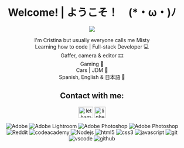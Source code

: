 <h1 align= "center"><b>Welcome! | ようこそ！　(*・ω・)ﾉ</b></h1>
<div align="center">
    <img src="https://media4.giphy.com/media/Uz4cDaGXPxeuY/giphy.gif?cid=790b7611feb672032e89ffa986e09a372ad1b6e352e6d293&rid=giphy.gif&ct=g">
</div>
<div>
    <p align= "center">I'm Cristina but usually everyone calls me Misty<br>
    Learning how to code | Full-stack Developer 💻<br>
    Gaffer, camera & editor ​🎞️<br>
    Gaming 👾​<br>
    Cars | JDM 🔰​<br>
    Spanish, English & 日本語 💬
    ​</p>
</div>
<div align="center">
    <h2>Contact with me:</h2>
    <a href="https://instagram.com/mistymidnightss" target="blank"><img align="center" src="https://raw.githubusercontent.com/rahuldkjain/github-profile-readme-generator/master/src/images/icons/Social/instagram.svg" alt="lethamburn" height="30" width="40" /></a>
    <a href="https://www.linkedin.com/in/cristina-l-165a9218a/" target="blank"><img align="center" src="https://cdn-icons-png.flaticon.com/512/174/174857.png" alt="linkedin" height="30" width="30" /></a>
</div>
</p>
<div>
    <p align="center">
    <img alt="Adobe" src="https://img.shields.io/badge/adobe-%23FF0000.svg?style=for-the-badge&logo=adobe&logoColor=white" />
    <img alt="Adobe Lightroom" src="https://img.shields.io/badge/Adobe%20Lightroom-31A8FF.svg?style=for-the-badge&logo=Adobe%20Lightroom&logoColor=white" />
    <img alt="Adobe Photoshop" src="https://img.shields.io/badge/adobe%20photoshop-%2331A8FF.svg?style=for-the-badge&logo=adobe%20photoshop&logoColor=white" />
    <img alt="Adobe Photoshop" src="https://img.shields.io/badge/Adobe%20Premiere%20Pro-9999FF.svg?style=for-the-badge&logo=Adobe%20Premiere%20Pro&logoColor=white" />
    <img alt="Reddit" src="https://img.shields.io/badge/Reddit-%23FF4500.svg?style=for-the-badge&logo=Reddit&logoColor=white" />
    <img alt="codeacademy" src="https://img.shields.io/badge/Codecademy-FFF0E5?style=for-the-badge&logo=codecademy&logoColor=1F243A" />
    <img alt="Nodejs" src="https://img.shields.io/badge/node.js-6DA55F?style=for-the-badge&logo=node.js&logoColor=white" />
     <img alt="html5" src="https://img.shields.io/badge/html5-%23E34F26.svg?style=for-the-badge&logo=html5&logoColor=white" />
     <img alt="css3" src="https://img.shields.io/badge/css3-%231572B6.svg?style=for-the-badge&logo=css3&logoColor=white" />
     <img alt="javascript" src="https://img.shields.io/badge/javascript-%23323330.svg?style=for-the-badge&logo=javascript&logoColor=%23F7DF1E" />
     <img alt="git" src="https://img.shields.io/badge/git-%23F05033.svg?style=for-the-badge&logo=git&logoColor=white" />
     <img alt="vscode" src="https://img.shields.io/badge/Visual%20Studio%20Code-0078d7.svg?style=for-the-badge&logo=visual-studio-code&logoColor=white" />
     <img alt="github" src="https://img.shields.io/badge/github-%23121011.svg?style=for-the-badge&logo=github&logoColor=white" />
     </p>
</div>
